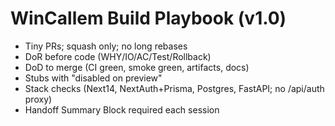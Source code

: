 ﻿# WinCallem Build Playbook (v1.0)
- Tiny PRs; squash only; no long rebases
- DoR before code (WHY/IO/AC/Test/Rollback)
- DoD to merge (CI green, smoke green, artifacts, docs)
- Stubs with "disabled on preview"
- Stack checks (Next14, NextAuth+Prisma, Postgres, FastAPI; no /api/auth proxy)
- Handoff Summary Block required each session
